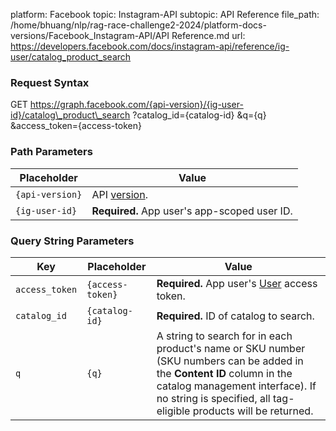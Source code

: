platform: Facebook
topic: Instagram-API
subtopic: API Reference
file_path: /home/bhuang/nlp/rag-race-challenge2-2024/platform-docs-versions/Facebook_Instagram-API/API Reference.md
url: https://developers.facebook.com/docs/instagram-api/reference/ig-user/catalog_product_search

### Request Syntax

GET https://graph.facebook.com/{api-version}/{ig-user-id}/catalog\_product\_search
  ?catalog\_id={catalog-id}
  &q={q}
  &access\_token={access-token}

### Path Parameters

| Placeholder | Value |
| --- | --- |
| `{api-version}` | API [version](https://developers.facebook.com/docs/instagram-basic-display-api/overview#versions). |
| `{ig-user-id}` | **Required.** App user's app-scoped user ID. |

### Query String Parameters

| Key | Placeholder | Value |
| --- | --- | --- |
| `access_token` | `{access-token}` | **Required.** App user's [User](https://developers.facebook.com/docs/facebook-login/access-tokens/#usertokens) access token. |
| `catalog_id` | `{catalog-id}` | **Required.** ID of catalog to search. |
| `q` | `{q}` | A string to search for in each product's name or SKU number (SKU numbers can be added in the **Content ID** column in the catalog management interface). If no string is specified, all tag-eligible products will be returned. |